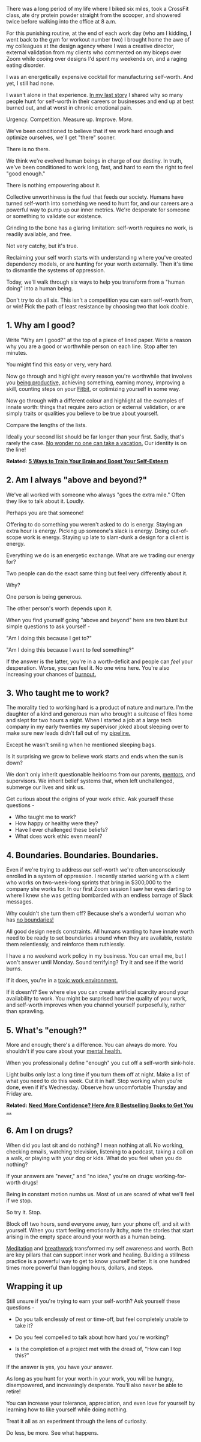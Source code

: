 
There was a long period of my life where I biked six miles, took a CrossFit class, ate dry protein powder straight from the scooper, and showered twice before walking into the office at 8 a.m.

For this punishing routine, at the end of each work day (who am I kidding, I went back to the gym for workout number two) I brought home the awe of my colleagues at the design agency where I was a creative director, external validation from my clients who commented on my biceps over Zoom while cooing over designs I'd spent my weekends on, and a raging eating disorder.

I was an energetically expensive cocktail for manufacturing self-worth. And yet, I still had none.

I wasn't alone in that experience. [In my last story](https://www.entrepreneur.com/article/366047) I shared why so many people hunt for self-worth in their careers or businesses and end up at best burned out, and at worst in chronic emotional pain.

Urgency. Competition. Measure up. Improve. _More._

We've been conditioned to believe that if we work hard enough and optimize ourselves, we'll get "there" sooner.

There is no there.

We think we're evolved human beings in charge of our destiny. In truth, we've been conditioned to work long, fast, and hard to earn the right to feel "good enough."

There is nothing empowering about it.

Collective unworthiness is the fuel that feeds our society. Humans have turned self-worth into something we need to hunt for, and our careers are a powerful way to pump up our inner metrics. We're desperate for someone or something to validate our existence.

Grinding to the bone has a glaring limitation: self-worth requires no work, is readily available, and free.

Not very catchy, but it's true.

Reclaiming your self worth starts with understanding where you've created dependency models, or are hunting for your worth externally. Then it's time to dismantle the systems of oppression.

Today, we'll walk through six ways to help you transform from a "human doing" into a human being.

Don't try to do all six. This isn't a competition you can earn self-worth from, or win! Pick the path of least resistance by choosing two that look doable.

## 1. Why am I good?

Write "Why am I good?" at the top of a piece of lined paper. Write a reason why you are a good or worthwhile person on each line. Stop after ten minutes.

You might find this easy or very, very hard.

Now go through and highlight every reason you're worthwhile that involves you [being productive,](https://www.entrepreneur.com/article/294922) achieving something, earning money, improving a skill, counting steps on your [Fitbit](https://www.entrepreneur.com/amphtml/363360), or optimizing yourself in some way.

Now go through with a different colour and highlight all the examples of innate worth: things that require zero action or external validation, or are simply traits or qualities you believe to be true about yourself.

Compare the lengths of the lists.

Ideally your second list should be far longer than your first. Sadly, that's rarely the case. [No wonder no one can take a vacation.](https://www.entrepreneur.com/article/293711) Our identity is on the line!

**Related: [5 Ways to Train Your Brain and Boost Your Self-Esteem](https://www.entrepreneur.com/article/253898)**

## 2. Am I always "above and beyond?"

We've all worked with someone who always "goes the extra mile." Often they like to talk about it. Loudly.

Perhaps you are that someone!

Offering to do something you weren't asked to do is energy. Staying an extra hour is energy. Picking up someone's slack is energy. Doing out-of-scope work is energy. Staying up late to slam-dunk a design for a client is energy.

Everything we do is an energetic exchange. What are we trading our energy for?

Two people can do the exact same thing but feel very differently about it.

Why?

One person is being generous.

The other person's worth depends upon it.

When you find yourself going "above and beyond" here are two blunt but simple questions to ask yourself -

"Am I doing this because I get to?"

"Am I doing this because I want to feel something?"

If the answer is the latter, you're in a worth-deficit and people can _feel_ your desperation. Worse, you can feel it. No one wins here. You're also increasing your chances of [burnout.](https://www.entrepreneur.com/article/337561)

## 3. Who taught me to work?

The morality tied to working hard is a product of nature and nurture. I'm the daughter of a kind and generous man who brought a suitcase of files home and slept for two hours a night. When I started a job at a large tech company in my early twenties my supervisor joked about sleeping over to make sure new leads didn't fall out of my [pipeline.](https://www.entrepreneur.com/article/306343)

Except he wasn't smiling when he mentioned sleeping bags.

Is it surprising we grow to believe work starts and ends when the sun is down?

We don't only inherit questionable heirlooms from our parents, [mentors,](https://www.entrepreneur.com/article/328291) and supervisors. We inherit belief systems that, when left unchallenged, submerge our lives and sink us.

Get curious about the origins of your work ethic. Ask yourself these questions -

-   Who taught me to work?
-   How happy or healthy were they?
-   Have I ever challenged these beliefs?
-   What does work ethic even mean!?

## 4. Boundaries. Boundaries. Boundaries.

Even if we're trying to address our self-worth we're often unconsciously enrolled in a system of oppression. I recently started working with a client who works on two-week-long sprints that bring in $300,000 to the company she works for. In our first Zoom session I saw her eyes darting to where I knew she was getting bombarded with an endless barrage of Slack messages.

Why couldn't she turn them off? Because she's a wonderful woman who has [no boundaries!](https://www.entrepreneur.com/article/358918)

All good design needs constraints. All humans wanting to have innate worth need to be ready to set boundaries around when they are available, restate them relentlessly, and reinforce them ruthlessly.

I have a no weekend work policy in my business. You can email me, but I won't answer until Monday. Sound terrifying? Try it and see if the world burns.

If it does, you're in a [toxic work environment.](https://www.entrepreneur.com/article/358814)

If it doesn't? See where else you can create artificial scarcity around your availability to work. You might be surprised how the quality of your work, and self-worth improves when you channel yourself purposefully, rather than sprawling.

## 5. What's "enough?"

More and enough; there's a difference. You can always do more. You shouldn't if you care about your [mental health.](https://www.entrepreneur.com/article/360634)

When you professionally define "enough" you cut off a self-worth sink-hole.

Light bulbs only last a long time if you turn them off at night. Make a list of what you need to do this week. Cut it in half. Stop working when you're done, even if it's Wednesday. Observe how uncomfortable Thursday and Friday are.

**Related: [Need More Confidence? Here Are 8 Bestselling Books to Get You ...](https://www.entrepreneur.com/article/314880)**

## 6. Am I on drugs?

When did you last sit and do nothing? I mean nothing at all. No working, checking emails, watching television, listening to a podcast, taking a call on a walk, or playing with your dog or kids. What do you feel when you do nothing?

If your answers are "never," and "no idea," you're on drugs: working-for-worth drugs!

Being in constant motion numbs us. Most of us are scared of what we'll feel if we stop.

So try it. Stop.

Block off two hours, send everyone away, turn your phone off, and sit with yourself. When you start feeling emotionally itchy, note the stories that start arising in the empty space around your worth as a human being.

[Meditation](https://www.entrepreneur.com/article/364765) and [breathwork](https://www.entrepreneur.com/article/358208) transformed my self awareness and worth. Both are key pillars that can support inner work and healing. Building a stillness practice is a powerful way to get to know yourself better. It is one hundred times more powerful than logging hours, dollars, and steps.

## Wrapping it up

Still unsure if you're trying to earn your self-worth? Ask yourself these questions -

-   Do you talk endlessly of rest or time-off, but feel completely unable to take it?
    
-   Do you feel compelled to talk about how hard you're working?
    
-   Is the completion of a project met with the dread of, "How can I top this?"
    

If the answer is yes, you have your answer.

As long as you hunt for your worth in your work, you will be hungry, disempowered, and increasingly desperate. You'll also never be able to retire!

You can increase your tolerance, appreciation, and even love for yourself by learning how to like yourself while doing nothing.

Treat it all as an experiment through the lens of curiosity.

Do less, be more. See what happens.